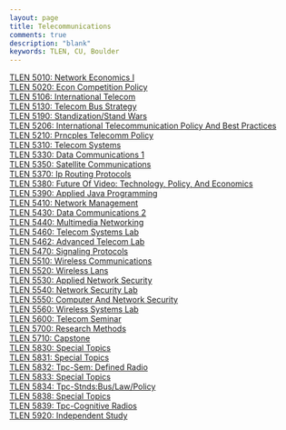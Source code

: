 ```yaml
---
layout: page
title: Telecommunications
comments: true
description: "blank"
keywords: TLEN, CU, Boulder
---
```

<body>
<div><a href="../../courses/TLEN-5010">TLEN 5010: Network Economics I</a></div>
<div><a href="../../courses/TLEN-5020">TLEN 5020: Econ Competition Policy</a></div>
<div><a href="../../courses/TLEN-5106">TLEN 5106: International Telecom</a></div>
<div><a href="../../courses/TLEN-5130">TLEN 5130: Telecom Bus Strategy</a></div>
<div><a href="../../courses/TLEN-5190">TLEN 5190: Standization/Stand Wars</a></div>
<div><a href="../../courses/TLEN-5206">TLEN 5206: International Telecommunication Policy And Best Practices</a></div>
<div><a href="../../courses/TLEN-5210">TLEN 5210: Prncples Telecomm Policy</a></div>
<div><a href="../../courses/TLEN-5310">TLEN 5310: Telecom Systems</a></div>
<div><a href="../../courses/TLEN-5330">TLEN 5330: Data Communications 1</a></div>
<div><a href="../../courses/TLEN-5350">TLEN 5350: Satellite Communications</a></div>
<div><a href="../../courses/TLEN-5370">TLEN 5370: Ip Routing Protocols</a></div>
<div><a href="../../courses/TLEN-5380">TLEN 5380: Future Of Video: Technology, Policy, And Economics</a></div>
<div><a href="../../courses/TLEN-5390">TLEN 5390: Applied Java Programming</a></div>
<div><a href="../../courses/TLEN-5410">TLEN 5410: Network Management</a></div>
<div><a href="../../courses/TLEN-5430">TLEN 5430: Data Communications 2</a></div>
<div><a href="../../courses/TLEN-5440">TLEN 5440: Multimedia Networking</a></div>
<div><a href="../../courses/TLEN-5460">TLEN 5460: Telecom Systems Lab</a></div>
<div><a href="../../courses/TLEN-5462">TLEN 5462: Advanced Telecom Lab</a></div>
<div><a href="../../courses/TLEN-5470">TLEN 5470: Signaling Protocols</a></div>
<div><a href="../../courses/TLEN-5510">TLEN 5510: Wireless Communications</a></div>
<div><a href="../../courses/TLEN-5520">TLEN 5520: Wireless Lans</a></div>
<div><a href="../../courses/TLEN-5530">TLEN 5530: Applied Network Security</a></div>
<div><a href="../../courses/TLEN-5540">TLEN 5540: Network Security Lab</a></div>
<div><a href="../../courses/TLEN-5550">TLEN 5550: Computer And Network Security</a></div>
<div><a href="../../courses/TLEN-5560">TLEN 5560: Wireless Systems Lab</a></div>
<div><a href="../../courses/TLEN-5600">TLEN 5600: Telecom Seminar</a></div>
<div><a href="../../courses/TLEN-5700">TLEN 5700: Research Methods</a></div>
<div><a href="../../courses/TLEN-5710">TLEN 5710: Capstone</a></div>
<div><a href="../../courses/TLEN-5830">TLEN 5830: Special Topics</a></div>
<div><a href="../../courses/TLEN-5831">TLEN 5831: Special Topics</a></div>
<div><a href="../../courses/TLEN-5832">TLEN 5832: Tpc-Sem: Defined Radio</a></div>
<div><a href="../../courses/TLEN-5833">TLEN 5833: Special Topics</a></div>
<div><a href="../../courses/TLEN-5834">TLEN 5834: Tpc-Stnds:Bus/Law/Policy</a></div>
<div><a href="../../courses/TLEN-5838">TLEN 5838: Special Topics</a></div>
<div><a href="../../courses/TLEN-5839">TLEN 5839: Tpc-Cognitive Radios</a></div>
<div><a href="../../courses/TLEN-5920">TLEN 5920: Independent Study</a></div>
</body>